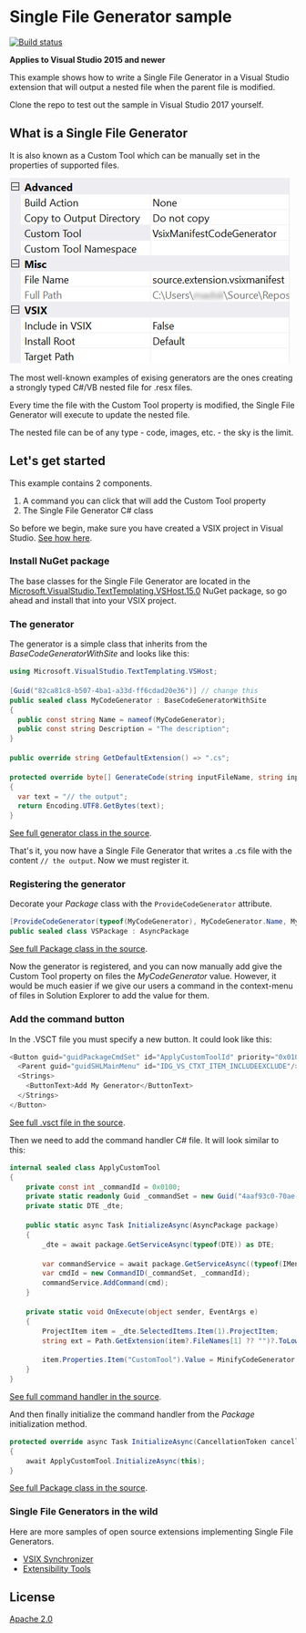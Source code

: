 # Single File Generator sample

[![Build status](https://ci.appveyor.com/api/projects/status/khf234gs5mg2xp72?svg=true)](https://ci.appveyor.com/project/madskristensen/singlefilegeneratorsample)

**Applies to Visual Studio 2015 and newer**

This example shows how to write a Single File Generator in a Visual Studio extension that will output a nested file when the parent file is modified.

Clone the repo to test out the sample in Visual Studio 2017 yourself.

## What is a Single File Generator
It is also known as a Custom Tool which can be manually set in the properties of supported files.

![Property Grid](art/property-grid.png)

The most well-known examples of exising generators are the ones creating a strongly typed C#/VB nested file for .resx files.

Every time the file with the Custom Tool property is modified, the Single File Generator will execute to update the nested file. 

The nested file can be of any type - code, images, etc. - the sky is the limit.

## Let's get started
This example contains 2 components. 

1. A command you can click that will add the Custom Tool property
2. The Single File Generator C# class

So before we begin, make sure you have created a VSIX project in Visual Studio. [See how here](https://docs.microsoft.com/en-us/visualstudio/extensibility/extensibility-hello-world).

### Install NuGet package
The base classes for the Single File Generator are located in the [Microsoft.VisualStudio.TextTemplating.VSHost.15.0](https://www.nuget.org/packages/Microsoft.VisualStudio.TextTemplating.VSHost.15.0/) NuGet package, so go ahead and install that into your VSIX project.

### The generator
The generator is a simple class that inherits from the *BaseCodeGeneratorWithSite* and looks like this:

```c#
using Microsoft.VisualStudio.TextTemplating.VSHost;

[Guid("82ca81c8-b507-4ba1-a33d-ff6cdad20e36")] // change this
public sealed class MyCodeGenerator : BaseCodeGeneratorWithSite
{
  public const string Name = nameof(MyCodeGenerator);
  public const string Description = "The description";
}

public override string GetDefaultExtension() => ".cs";

protected override byte[] GenerateCode(string inputFileName, string inputFileContent)
{
  var text = "// the output";
  return Encoding.UTF8.GetBytes(text);
}
```

[See full generator class in the source](src/Generators/MinifyGenerator.cs).

That's it, you now have a Single File Generator that writes a .cs file with the content `// the output`. Now we must register it.

### Registering the generator
Decorate your *Package* class with the `ProvideCodeGenerator` attribute.

```c#
[ProvideCodeGenerator(typeof(MyCodeGenerator), MyCodeGenerator.Name, MyCodeGenerator.Description, true)]
public sealed class VSPackage : AsyncPackage
```

[See full Package class in the source](src/VSPackage.cs).

Now the generator is registered, and you can now manually add give the Custom Tool property on files the *MyCodeGenerator* value. However, it would be much easier if we give our users a command in the context-menu of files in Solution Explorer to add the value for them.

### Add the command button
In the .VSCT file you must specify a new button. It could look like this:

```c#
<Button guid="guidPackageCmdSet" id="ApplyCustomToolId" priority="0x0100" type="Button">
  <Parent guid="guidSHLMainMenu" id="IDG_VS_CTXT_ITEM_INCLUDEEXCLUDE"/>
  <Strings>
    <ButtonText>Add My Generator</ButtonText>
  </Strings>
</Button>
```

[See full .vsct file in the source](src/VSCommandTable.vsct).

Then we need to add the command handler C# file. It will look similar to this:

```c#
internal sealed class ApplyCustomTool
{
    private const int _commandId = 0x0100;
    private static readonly Guid _commandSet = new Guid("4aaf93c0-70ae-4a4b-9fb6-1ad3997a9adf");
    private static DTE _dte;
    
    public static async Task InitializeAsync(AsyncPackage package)
    {
        _dte = await package.GetServiceAsync(typeof(DTE)) as DTE;

        var commandService = await package.GetServiceAsync((typeof(IMenuCommandService))) as IMenuCommandService;
        var cmdId = new CommandID(_commandSet, _commandId);
        commandService.AddCommand(cmd);
    }

    private static void OnExecute(object sender, EventArgs e)
    {
        ProjectItem item = _dte.SelectedItems.Item(1).ProjectItem;
        string ext = Path.GetExtension(item?.FileNames[1] ?? "")?.ToLowerInvariant();

        item.Properties.Item("CustomTool").Value = MinifyCodeGenerator.Name;
    }
}
```

[See full command handler in the source](src/Commands/ApplyCustomTool.cs).

And then finally initialize the command handler from the *Package* initialization method.

```c#
protected override async Task InitializeAsync(CancellationToken cancellationToken, IProgress<ServiceProgressData> progress)
{
    await ApplyCustomTool.InitializeAsync(this);
}
```

[See full Package class in the source](src/VSPackage.cs).

### Single File Generators in the wild
Here are more samples of open source extensions implementing Single File Generators.

* [VSIX Synchronizer](https://github.com/madskristensen/VsixSynchronizer)
* [Extensibility Tools](https://github.com/madskristensen/extensibilitytools)

## License
[Apache 2.0](LICENSE)